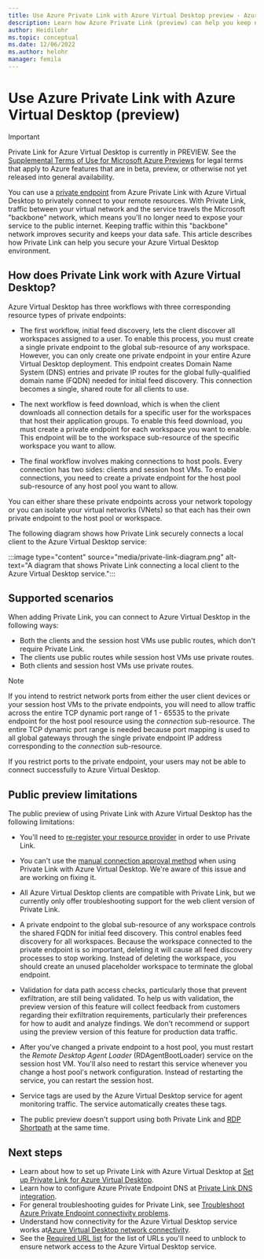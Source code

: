 ```yaml
---
title: Use Azure Private Link with Azure Virtual Desktop preview - Azure
description: Learn how Azure Private Link (preview) can help you keep network traffic private.
author: Heidilohr
ms.topic: conceptual
ms.date: 12/06/2022
ms.author: helohr
manager: femila
---
```


# Use Azure Private Link with Azure Virtual Desktop (preview)

> [!IMPORTANT]
> Private Link for Azure Virtual Desktop is currently in PREVIEW.
> See the [Supplemental Terms of Use for Microsoft Azure Previews](https://azure.microsoft.com/support/legal/preview-supplemental-terms/) for legal terms that apply to Azure features that are in beta, preview, or otherwise not yet released into general availability.

You can use a [private endpoint](../private-link/private-endpoint-overview.md) from Azure Private Link with Azure Virtual Desktop to privately connect to your remote resources. With Private Link, traffic between your virtual network and the service travels the Microsoft "backbone" network, which means you'll no longer need to expose your service to the public internet. Keeping traffic within this "backbone" network improves security and keeps your data safe. This article describes how Private Link can help you secure your Azure Virtual Desktop environment.

## How does Private Link work with Azure Virtual Desktop?

Azure Virtual Desktop has three workflows with three corresponding resource types of private endpoints:

- The first workflow, initial feed discovery, lets the client discover all workspaces assigned to a user. To enable this process, you must create a single private endpoint to the global sub-resource of any workspace. However, you can only create one private endpoint in your entire Azure Virtual Desktop deployment. This endpoint creates Domain Name System (DNS) entries and private IP routes for the global fully-qualified domain name (FQDN) needed for initial feed discovery. This connection becomes a single, shared route for all clients to use.

- The next workflow is feed download, which is when the client downloads all connection details for a specific user for the workspaces that host their application groups. To enable this feed download, you must create a private endpoint for each workspace you want to enable. This endpoint will be to the workspace sub-resource of the specific workspace you want to allow.

- The final workflow involves making connections to host pools. Every connection has two sides: clients and session host VMs. To enable connections, you need to create a private endpoint for the host pool sub-resource of any host pool you want to allow.

You can either share these private endpoints across your network topology or you can isolate your virtual networks (VNets) so that each has their own private endpoint to the host pool or workspace.

The following diagram shows how Private Link securely connects a local client to the Azure Virtual Desktop service:

:::image type="content" source="media/private-link-diagram.png" alt-text="A diagram that shows Private Link connecting a local client to the Azure Virtual Desktop service.":::

## Supported scenarios

When adding Private Link, you can connect to Azure Virtual Desktop in the following ways:

- Both the clients and the session host VMs use public routes, which don't require Private Link.
- The clients use public routes while session host VMs use private routes.
- Both clients and session host VMs use private routes.

> [!NOTE]
> If you intend to restrict network ports from either the user client devices or your session host VMs to the private endpoints, you will need to allow traffic across the entire TCP dynamic port range of 1 - 65535 to the private endpoint for the host pool resource using the *connection* sub-resource. The entire TCP dynamic port range is needed because port mapping is used to all global gateways through the single private endpoint IP address corresponding to the *connection* sub-resource.
>
> If you restrict ports to the private endpoint, your users may not be able to connect successfully to Azure Virtual Desktop. 

## Public preview limitations

The public preview of using Private Link with Azure Virtual Desktop has the following limitations:

- You'll need to [re-register your resource provider](private-link-setup.md#re-register-your-resource-provider) in order to use Private Link.

- You can't use the [manual connection approval method](../private-link/private-endpoint-overview.md#access-to-a-private-link-resource-using-approval-workflow) when using Private Link with Azure Virtual Desktop. We're aware of this issue and are working on fixing it.

- All Azure Virtual Desktop clients are compatible with Private Link, but we currently only offer troubleshooting support for the web client version of Private Link.

- A private endpoint to the global sub-resource of any workspace controls the shared FQDN for initial feed discovery. This control enables feed discovery for all workspaces. Because the workspace connected to the private endpoint is so important, deleting it will cause all feed discovery processes to stop working. Instead of deleting the workspace, you should create an unused placeholder workspace to terminate the global endpoint.

- Validation for data path access checks, particularly those that prevent exfiltration, are still being validated. To help us with validation, the preview version of this feature will collect feedback from customers regarding their exfiltration requirements, particularly their preferences for how to audit and analyze findings. We don't recommend or support using the preview version of this feature for production data traffic.

- After you've changed a private endpoint to a host pool, you must restart the *Remote Desktop Agent Loader* (RDAgentBootLoader) service on the session host VM. You'll also need to restart this service whenever you change a host pool's network configuration. Instead of restarting the service, you can restart the session host.

- Service tags are used by the Azure Virtual Desktop service for agent monitoring traffic. The service automatically creates these tags.

- The public preview doesn't support using both Private Link and [RDP Shortpath](./shortpath.md) at the same time.

## Next steps

- Learn about how to set up Private Link with Azure Virtual Desktop at [Set up Private Link for Azure Virtual Desktop](private-link-setup.md).
- Learn how to configure Azure Private Endpoint DNS at [Private Link DNS integration](../private-link/private-endpoint-dns.md#virtual-network-and-on-premises-workloads-using-a-dns-forwarder).
- For general troubleshooting guides for Private Link, see [Troubleshoot Azure Private Endpoint connectivity problems](../private-link/troubleshoot-private-endpoint-connectivity.md).
- Understand how connectivity for the Azure Virtual Desktop service works at[Azure Virtual Desktop network connectivity](network-connectivity.md).
- See the [Required URL list](safe-url-list.md) for the list of URLs you'll need to unblock to ensure network access to the Azure Virtual Desktop service.